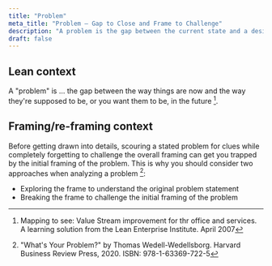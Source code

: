 ```yaml
---
title: "Problem"
meta_title: "Problem – Gap to Close and Frame to Challenge"
description: "A problem is the gap between the current state and a desired future state. In Lean, it drives continuous improvement. In framing analysis, it’s essential to explore and challenge the initial framing to ensure you're solving the right problem."
draft: false
---
```


## Lean context

A "problem" is ... the gap between the way things are now and the way they're supposed to be, or you want them to be, in the future [^1].

## Framing/re-framing context

Before getting drawn into details, scouring a stated problem for clues while completely forgetting to challenge the overall framing can get you trapped by the initial framing of the problem. This is why you should consider two approaches when analyzing a problem [^2]:  

* Exploring the frame to understand the original problem statement
* Breaking the frame to challenge the initial framing of the problem

[^1]: Mapping to see: Value Stream improvement for thr office and services. A learning solution from the Lean Enterprise Institute. April 2007
[^2]: "What's Your Problem?" by Thomas  Wedell-Wedellsborg. Harvard Business Review Press, 2020. ISBN: 978-1-63369-722-5
